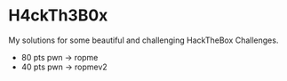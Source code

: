 # H4ckTh3B0x

My solutions for some beautiful and challenging HackTheBox Challenges.

* 80 pts pwn -> ropme
* 40 pts pwn -> ropmev2
